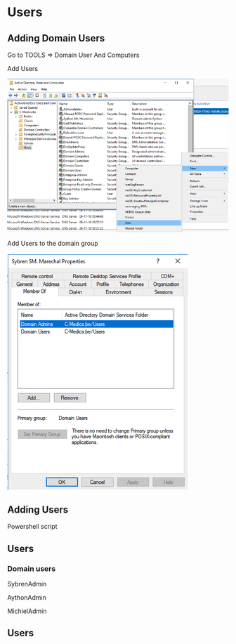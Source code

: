 # Users

## Adding Domain Users

Go to TOOLS =&gt; Domain User And Computers

Add Users 

![](../.gitbook/assets/screenshot-2018-11-06-at-09.56.46.png)

Add Users to the domain group

![](../.gitbook/assets/screenshot-2018-11-06-at-09.58.17.png)

## Adding Users

Powershell script 

## Users

### Domain users

SybrenAdmin

AythonAdmin

MichielAdmin

## Users



